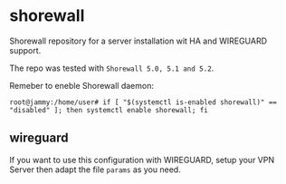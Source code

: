 # shorewall

Shorewall repository for a server installation wit HA and WIREGUARD support.

The repo was tested with ``` Shorewall 5.0, 5.1 and 5.2 ```.

Remeber to eneble Shorewall daemon:

```
root@jammy:/home/user# if [ "$(systemctl is-enabled shorewall)" == "disabled" ]; then systemctl enable shorewall; fi
```

## wireguard
If you want to use this configuration with WIREGUARD, setup your VPN Server then adapt the file ```params``` as you need.
